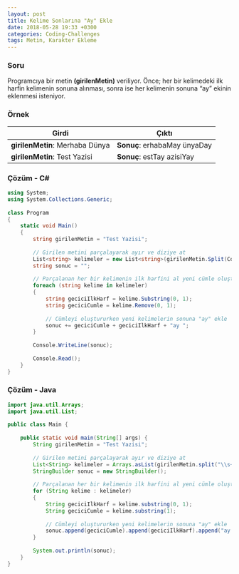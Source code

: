 ```yaml
---
layout: post
title: Kelime Sonlarına "Ay" Ekle
date: 2018-05-28 19:33 +0300
categories: Coding-Challenges
tags: Metin, Karakter Ekleme
---
```

### Soru
Programcıya bir metin **(girilenMetin)** veriliyor. Önce; her bir kelimedeki ilk harfin kelimenin sonuna alınması, sonra ise her kelimenin sonuna “ay” ekinin eklenmesi isteniyor.

### Örnek

| Girdi                           | Çıktı                        |
|---------------------------------|------------------------------|
| **girilenMetin**: Merhaba Dünya | **Sonuç**: erhabaMay ünyaDay |
| **girilenMetin**: Test Yazisi   | **Sonuç**: estTay azisiYay   |

### Çözüm - C#
```csharp
using System;
using System.Collections.Generic;
 
class Program
{
    static void Main()
    {
        string girilenMetin = "Test Yazisi";
 
        // Girilen metini parçalayarak ayır ve diziye at
        List<string> kelimeler = new List<string>(girilenMetin.Split(Convert.ToChar(" ")));
        string sonuc = "";
 
        // Parçalanan her bir kelimenin ilk harfini al yeni cümle oluştur
        foreach (string kelime in kelimeler)
        {
            string geciciIlkHarf = kelime.Substring(0, 1);
            string geciciCumle = kelime.Remove(0, 1);
 
            // Cümleyi oluştururken yeni kelimelerin sonuna "ay" ekle
            sonuc += geciciCumle + geciciIlkHarf + "ay ";
        }
 
        Console.WriteLine(sonuc);
 
        Console.Read();
    }
}
```

### Çözüm - Java
```java
import java.util.Arrays;
import java.util.List;
 
public class Main {
 
    public static void main(String[] args) {
        String girilenMetin = "Test Yazisi";
 
        // Girilen metini parçalayarak ayır ve diziye at
        List<String> kelimeler = Arrays.asList(girilenMetin.split("\\s+"));
        StringBuilder sonuc = new StringBuilder();
 
        // Parçalanan her bir kelimenin ilk harfini al yeni cümle oluştur
        for (String kelime : kelimeler)
        {
            String geciciIlkHarf = kelime.substring(0, 1);
            String geciciCumle = kelime.substring(1);
 
            // Cümleyi oluştururken yeni kelimelerin sonuna "ay" ekle
            sonuc.append(geciciCumle).append(geciciIlkHarf).append("ay ");
        }
 
        System.out.println(sonuc);
    }
}
```